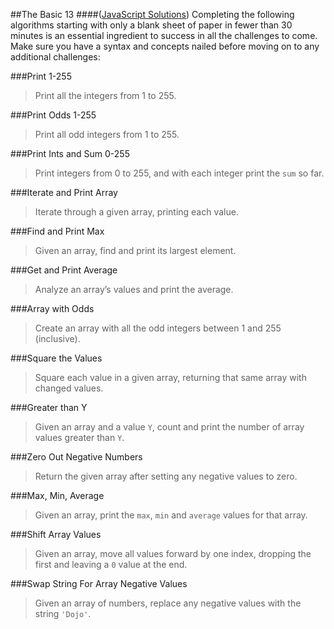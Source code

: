 ##The Basic 13
####([JavaScript Solutions](basic13.js))
Completing the following algorithms starting with only a blank sheet of paper in fewer than 30 minutes is an essential ingredient to success in all the challenges to come. Make sure you have a syntax and concepts nailed before moving on to any additional challenges:

###Print 1-255
> Print all the integers from 1 to 255.

###Print Odds 1-255
> Print all odd integers from 1 to 255.

###Print Ints and Sum 0-255
> Print integers from 0 to 255, and with each integer print the `sum` so far.

###Iterate and Print Array
> Iterate through a given array, printing each value.

###Find and Print Max
> Given an array, find and print its largest element.

###Get and Print Average
> Analyze an array’s values and print the average.

###Array with Odds
> Create an array with all the odd integers between 1 and 255 (inclusive).

###Square the Values
> Square each value in a given array, returning that same array with changed values.

###Greater than Y
> Given an array and a value `Y`, count and print the number of array values greater than `Y`.

###Zero Out Negative Numbers
> Return the given array after setting any negative values to zero.

###Max, Min, Average
> Given an array, print the `max`, `min` and `average` values for that array.

###Shift Array Values
> Given an array, move all values forward by one index, dropping the first and leaving a `0` value at the end.

###Swap String For Array Negative Values
> Given an array of numbers, replace any negative values with the string `'Dojo'`.
